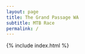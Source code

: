 ```yaml
---
layout: page
title: The Grand Passage WA
subtitle: MTB Race
permalink: /
---
```


{% include index.html %}
